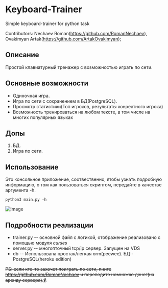 # Keyboard-Trainer
Simple keyboard-trainer for python task

Contributors: Nechaev Roman(https://github.com/RomanNechaev), Ovakimyan Artak(https://github.com/ArtakOvakimyan);
## Описание
Простой клавиатурный тренажер с возможностью играть по сети.

## Основные возможности
- Одиночная игра.
- Игра по сети с сохранением в БД(PostgreSQL). 
- Просмотр статистики(Топ игроков, результаты конректного игрока)
- Возможность тренироваться на любом тексте, в том числе на многих популярных языках

## Допы
1. БД.
2. Игра по сети.

## Использование
Это консольное приложение, соотвественно, ятобы узнать подробную информацию, о том как пользоваться скриптом, передайте в качестве аргумента -h.

`python3 main.py -h`

![image](https://user-images.githubusercontent.com/70903393/171703333-1bd9ce36-d208-4959-8d75-cf36b582382f.png)

## Подробности реализации
- trainer.py -- основной файл с логикой, отображение реализовано с помощью модуля *curses*
- server.py -- многопточный tcp/ip сервер. Запущен на VDS
- db -- Использована простая/легкая orm(peewee). БД - PostgreSQL(heroku edition)

~~PS: если кто-то захочет поиграть по сети, пните https://github.com/RomanNechaev и переведите немножко денег(на аренду сервера)~~💰
